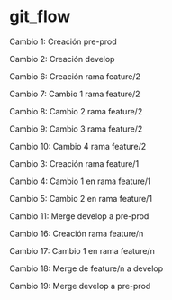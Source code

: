 # git_flow
Cambio 1: Creación pre-prod

Cambio 2: Creación develop


Cambio 6: Creación rama feature/2 

Cambio 7: Cambio 1 rama feature/2 

Cambio 8: Cambio 2 rama feature/2 

Cambio 9: Cambio 3 rama feature/2 

Cambio 10: Cambio 4 rama feature/2

Cambio 3: Creación rama feature/1

Cambio 4: Cambio 1 en rama feature/1

Cambio 5: Cambio 2 en rama feature/1

Cambio 11: Merge develop a pre-prod

Cambio 16: Creación rama feature/n

Cambio 17: Cambio 1 en rama feature/n

Cambio 18: Merge de feature/n a develop

Cambio 19: Merge develop a pre-prod
